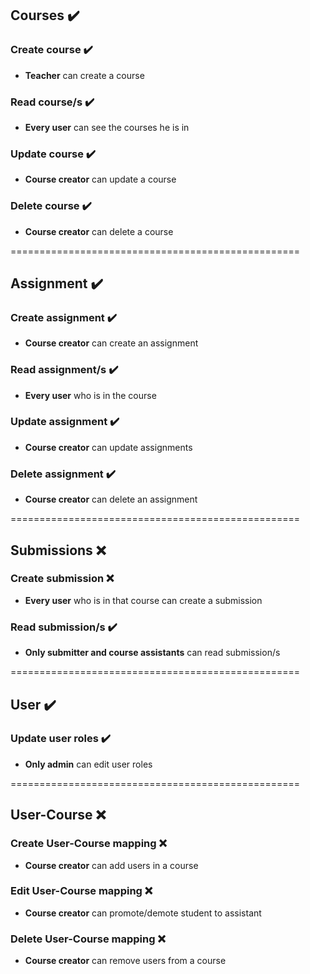 ## Courses ✔️

### Create course ✔️

- **Teacher** can create a course

### Read course/s ✔️

- **Every user** can see the courses he is in

### Update course ✔️

- **Course creator** can update a course

### Delete course ✔️

- **Course creator** can delete a course

==================================================

## Assignment ✔️

### Create assignment ✔️

- **Course creator** can create an assignment

### Read assignment/s ✔️

- **Every user** who is in the course

### Update assignment ✔️

- **Course creator** can update assignments

### Delete assignment ✔️

- **Course creator** can delete an assignment

==================================================

## Submissions ❌

### Create submission ❌

- **Every user** who is in that course can create a submission

### Read submission/s ✔️

- **Only submitter and course assistants** can read submission/s

==================================================

## User ✔️

### Update user roles ✔️

- **Only admin** can edit user roles

==================================================

## User-Course ❌

### Create User-Course mapping ❌

- **Course creator** can add users in a course

### Edit User-Course mapping ❌

- **Course creator** can promote/demote student to assistant

### Delete User-Course mapping ❌

- **Course creator** can remove users from a course
